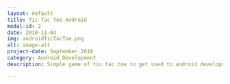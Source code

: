 ```yaml
---
layout: default
title: Tic Tac Toe Android
modal-id: 2
date: 2018-11-04
img: androidTicTacToe.png
alt: image-alt
project-date: September 2018
category: Android Development
description: Simple game of tic tac toe to get used to android development.

---
```

